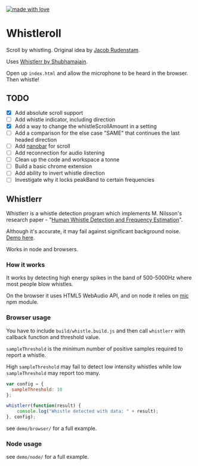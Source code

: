 [![made with love](https://svgbadgegenerator-jizhysuyuy.now.sh/madeWithLove/)](https://youtu.be/9X_ViIPA-Gc?t=77)

# Whistleroll

Scroll by whistling. Original idea by [Jacob Rudenstam](https://github.com/jrudenstam/).

Uses [Whistlerr by Shubhamajain](http://shubhamjain.github.io/whistlerr/).

Open up `index.html` and allow the microphone to be heard in the browser. Then whistle!

## TODO

- [X] Add absolute scroll support
- [ ] Add whistle indicator, including direction
- [X] Add a way to change the whistleScrollAmount in a setting
- [ ] Add a comparison for the else case "SAME" that continues the last headed direction
- [ ] Add [nanobar](http://nanobar.jacoborus.codes/) for scroll
- [ ] Add reconnection for audio listening
- [ ] Clean up the code and workspace a tonne
- [ ] Build a basic chrome extension
- [ ] Add ability to invert whistle direction
- [ ] Investigate why it locks peakBand to certain frequencies

## Whistlerr

Whistlerr is a whistle detection program which implements M. Nilsson's research paper - "[Human Whistle Detection and Frequency Estimation][1]".

Although it's accurate, it may fail against significant background noise. [Demo here][2].

Works in node and browsers.


### How it works

It works by detecting high energy spikes in the band of 500-5000Hz where most people blow whistles.

On the browser it uses HTML5 WebAudio API, and on node it relies on [mic](https://www.npmjs.com/package/mic) npm module.


### Browser usage

You have to include `build/whistle.build.js` and then call `whistlerr` with callback function and threshold value.

`sampleThreshold` is the minimum number of positive samples required to report a whistle.

High `sampleThreshold` may fail to detect low intensity whistles while low `sampleThreshold` may report too many.

```javascript
var config = {
  sampleThreshold: 10
};

whistlerr(function(result) {
	console.log("Whistle detected with data: " + result);
}, config);
```

see `demo/browser/` for a full example.


### Node usage

see `demo/node/` for a full example.


[1]: https://www.diva-portal.org/smash/get/diva2:836227/FULLTEXT01.pdf
[2]: http://shubhamjain.github.io/whistlerr/
